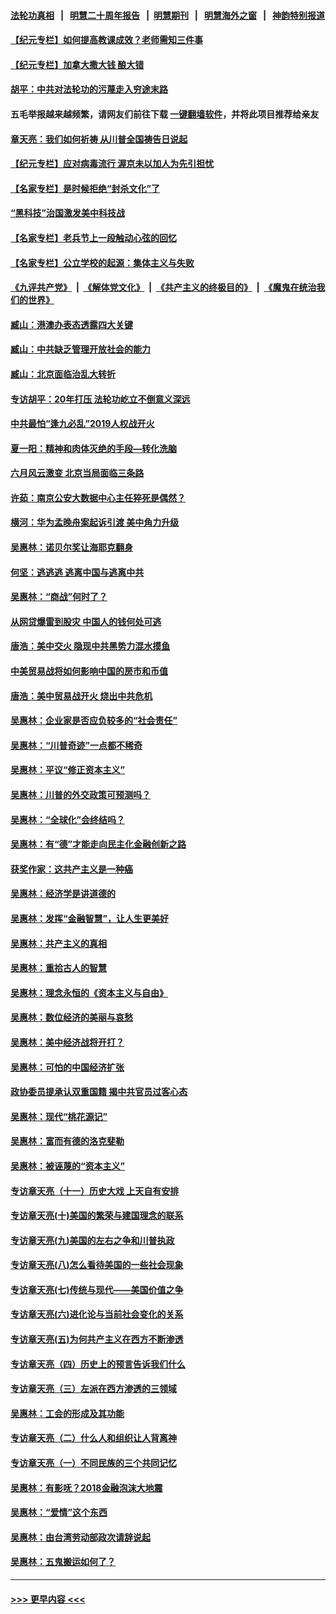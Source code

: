 #### [法轮功真相](https://github.com/gfw-breaker/truth/blob/master/README.md?t=0) &nbsp;&nbsp;|&nbsp;&nbsp; [明慧二十周年报告](https://github.com/gfw-breaker/mh-reports/blob/master/README.md?t=0) &nbsp;&nbsp;|&nbsp;&nbsp;[明慧期刊](https://github.com/gfw-breaker/mh-qikan) &nbsp;&nbsp;|&nbsp;&nbsp; [明慧海外之窗](https://github.com/gfw-breaker/mh-news/blob/master/README.md?t=0) &nbsp;&nbsp;|&nbsp;&nbsp; [神韵特别报道](https://github.com/gfw-breaker/mh-news/blob/master/shenyun.md?t=0)
#### [【纪元专栏】如何提高教课成效？老师需知三件事](../pages/nsc423/n12417848.md?t=06170252) 
#### [【纪元专栏】加拿大撒大钱 酿大错](../pages/nsc423/n12406564.md?t=06170252) 
#### [胡平：中共对法轮功的污蔑走入穷途末路](../pages/nsc423/n12266737.md?t=06170252) 
#### 五毛举报越来越频繁，请网友们前往下载 [一键翻墙软件](https://github.com/gfw-breaker/ssr-accounts)，并将此项目推荐给亲友
#### [章天亮：我们如何祈祷 从川普全国祷告日说起](../pages/nsc423/n11944627.md?t=06170252) 
#### [【纪元专栏】应对病毒流行 渥京未以加人为先引担忧](../pages/nsc423/n11875714.md?t=06170252) 
#### [【名家专栏】是时候拒绝“封杀文化”了](../pages/nsc423/n11814093.md?t=06170252) 
#### [“黑科技”治国激发美中科技战](../pages/nsc423/n11638056.md?t=06170252) 
#### [【名家专栏】老兵节上一段触动心弦的回忆](../pages/nsc423/n11646016.md?t=06170252) 
#### [【名家专栏】公立学校的起源：集体主义与失败](../pages/nsc423/n11601833.md?t=06170252) 
#### [《九评共产党》](https://github.com/begood0513/9ping.md/blob/master/README.md) &nbsp;|&nbsp; [《解体党文化》](../../../../jtdwh.md/blob/master/README.md)  &nbsp;|&nbsp; [《共产主义的终极目的》](../../../../gczydzjmd.md/blob/master/README.md) &nbsp;|&nbsp; [《魔鬼在统治我们的世界》](../../../../mgztzwmdsj.md/blob/master/README.md) 
#### [臧山：港澳办表态透露四大关键](../pages/nsc423/n11421628.md?t=06170252) 
#### [臧山：中共缺乏管理开放社会的能力](../pages/nsc423/n11407457.md?t=06170252) 
#### [臧山：北京面临治乱大转折](../pages/nsc423/n11406895.md?t=06170252) 
#### [专访胡平：20年打压 法轮功屹立不倒意义深远](../pages/nsc423/n11398800.md?t=06170252) 
#### [中共最怕“逢九必乱”2019人权战开火](../pages/nsc423/n11385248.md?t=06170252) 
#### [夏一阳：精神和肉体灭绝的手段—转化洗脑](../pages/nsc423/n11368250.md?t=06170252) 
#### [六月风云激变 北京当局面临三条路](../pages/nsc423/n11313668.md?t=06170252) 
#### [许茹：南京公安大数据中心主任猝死是偶然？](../pages/nsc423/n11064744.md?t=06170252) 
#### [横河：华为孟晚舟案起诉引渡 美中角力升级](../pages/nsc423/n11027230.md?t=06170252) 
#### [吴惠林：诺贝尔奖让海耶克翻身](../pages/nsc423/n10890049.md?t=06170252) 
#### [何坚：逃逃逃 逃离中国与逃离中共](../pages/nsc423/n10592891.md?t=06170252) 
#### [吴惠林：“商战”何时了？](../pages/nsc423/n10573558.md?t=06170252) 
#### [从网贷爆雷到股灾 中国人的钱何处可逃](../pages/nsc423/n10572800.md?t=06170252) 
#### [唐浩：美中交火 隐现中共黑势力混水摸鱼](../pages/nsc423/n10544040.md?t=06170252) 
#### [中美贸易战将如何影响中国的房市和币值](../pages/nsc423/n10543697.md?t=06170252) 
#### [唐浩：美中贸易战开火 烧出中共危机](../pages/nsc423/n10540126.md?t=06170252) 
#### [吴惠林：企业家是否应负较多的“社会责任”](../pages/nsc423/n10535022.md?t=06170252) 
#### [吴惠林：“川普奇迹”一点都不稀奇](../pages/nsc423/n10512808.md?t=06170252) 
#### [吴惠林：平议“修正资本主义”](../pages/nsc423/n10495724.md?t=06170252) 
#### [吴惠林：川普的外交政策可预测吗？](../pages/nsc423/n10462387.md?t=06170252) 
#### [吴惠林：“全球化”会终结吗？](../pages/nsc423/n10452838.md?t=06170252) 
#### [吴惠林：有“德”才能走向民主化金融创新之路](../pages/nsc423/n10432292.md?t=06170252) 
#### [获奖作家：这共产主义是一种癌](../pages/nsc423/n10431541.md?t=06170252) 
#### [吴惠林：经济学是讲道德的](../pages/nsc423/n10398014.md?t=06170252) 
#### [吴惠林：发挥“金融智慧”，让人生更美好](../pages/nsc423/n10375019.md?t=06170252) 
#### [吴惠林：共产主义的真相](../pages/nsc423/n10351394.md?t=06170252) 
#### [吴惠林：重拾古人的智慧](../pages/nsc423/n10337691.md?t=06170252) 
#### [吴惠林：理念永恒的《资本主义与自由》](../pages/nsc423/n10316274.md?t=06170252) 
#### [吴惠林：数位经济的美丽与哀愁](../pages/nsc423/n10292946.md?t=06170252) 
#### [吴惠林：美中经济战将开打？](../pages/nsc423/n10258825.md?t=06170252) 
#### [吴惠林：可怕的中国经济扩张](../pages/nsc423/n10219147.md?t=06170252) 
#### [政协委员提承认双重国籍 揭中共官员过客心态](../pages/nsc423/n10208809.md?t=06170252) 
#### [吴惠林：现代“桃花源记”](../pages/nsc423/n10185234.md?t=06170252) 
#### [吴惠林：富而有德的洛克斐勒](../pages/nsc423/n10142264.md?t=06170252) 
#### [吴惠林：被诬蔑的“资本主义”](../pages/nsc423/n10124816.md?t=06170252) 
#### [专访章天亮（十一）历史大戏 上天自有安排](../pages/nsc423/n10094905.md?t=06170252) 
#### [专访章天亮(十)美国的繁荣与建国理念的联系](../pages/nsc423/n10094899.md?t=06170252) 
#### [专访章天亮(九)美国的左右之争和川普执政](../pages/nsc423/n10094889.md?t=06170252) 
#### [专访章天亮(八)怎么看待美国的一些社会现象](../pages/nsc423/n10094857.md?t=06170252) 
#### [专访章天亮(七)传统与现代——美国价值之争](../pages/nsc423/n10093140.md?t=06170252) 
#### [专访章天亮(六)进化论与当前社会变化的关系](../pages/nsc423/n10092036.md?t=06170252) 
#### [专访章天亮(五)为何共产主义在西方不断渗透](../pages/nsc423/n10083620.md?t=06170252) 
#### [专访章天亮（四）历史上的预言告诉我们什么](../pages/nsc423/n10083606.md?t=06170252) 
#### [专访章天亮（三）左派在西方渗透的三领域](../pages/nsc423/n10081115.md?t=06170252) 
#### [吴惠林：工会的形成及其功能](../pages/nsc423/n10080633.md?t=06170252) 
#### [专访章天亮（二）什么人和组织让人背离神](../pages/nsc423/n10076637.md?t=06170252) 
#### [专访章天亮（一）不同民族的三个共同记忆](../pages/nsc423/n10074188.md?t=06170252) 
#### [吴惠林：有影呒？2018金融泡沫大地震](../pages/nsc423/n10040534.md?t=06170252) 
#### [吴惠林：“爱情”这个东西](../pages/nsc423/n10019423.md?t=06170252) 
#### [吴惠林：由台湾劳动部政次请辞说起](../pages/nsc423/n9979679.md?t=06170252) 
#### [吴惠林：五鬼搬运如何了？](../pages/nsc423/n9925338.md?t=06170252) 

----
#### [ >>> 更早内容 <<< ](../indexes/nsc423-earlier.md)
